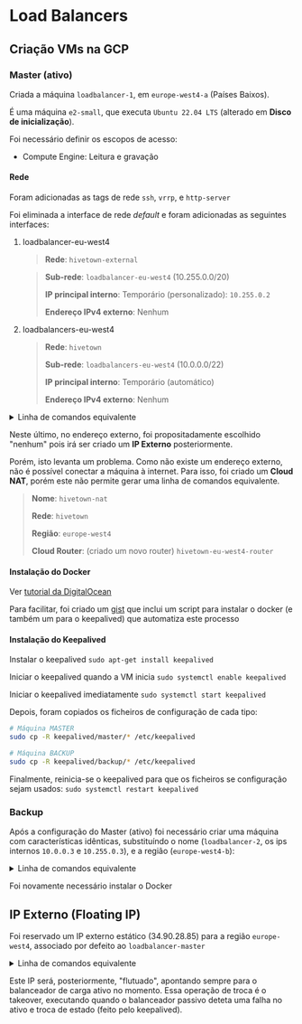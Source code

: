 # Load Balancers

## Criação VMs na GCP

### Master (ativo)

Criada a máquina `loadbalancer-1`, em `europe-west4-a` (Países Baixos).

É uma máquina `e2-small`, que executa `Ubuntu 22.04 LTS` (alterado em **Disco de inicialização**).

Foi necessário definir os escopos de acesso:
- Compute Engine: Leitura e gravação

#### Rede
Foram adicionadas as tags de rede `ssh`, `vrrp`, e `http-server`

Foi eliminada a interface de rede *default* e foram adicionadas as seguintes interfaces:
1. loadbalancer-eu-west4
    > **Rede**: `hivetown-external`

    > **Sub-rede**: `loadbalancer-eu-west4` (10.255.0.0/20)
    > 
    > **IP principal interno**: Temporário (personalizado): `10.255.0.2`
    > 
    > **Endereço IPv4 externo**: Nenhum
2. loadbalancers-eu-west4
    > **Rede**: `hivetown`
    > 
    > **Sub-rede**: `loadbalancers-eu-west4` (10.0.0.0/22)
    > 
    > **IP principal interno**: Temporário (automático)
    > 
    > **Endereço IPv4 externo**: Nenhum

<details>
<summary>Linha de comandos equivalente</summary>

```bash
gcloud compute instances create loadbalancer-1 \
    --project=hivetown \
    --zone=europe-west4-a \
    --machine-type=e2-small \
    --network-interface=private-network-ip=10.0.0.2,subnet=loadbalancers-eu-west4,no-address \
    --network-interface=private-network-ip=10.255.0.2,subnet=loadbalancer-eu-west4,no-address \
    --maintenance-policy=MIGRATE \
    --provisioning-model=STANDARD \
    --service-account=433774389779-compute@developer.gserviceaccount.com \
    --scopes=https://www.googleapis.com/auth/devstorage.read_only,https://www.googleapis.com/auth/compute,https://www.googleapis.com/auth/servicecontrol,https://www.googleapis.com/auth/service.management.readonly,https://www.googleapis.com/auth/logging.write,https://www.googleapis.com/auth/monitoring.write,https://www.googleapis.com/auth/trace.append \
    --tags=ssh,vrrp,http-server \
    --create-disk=auto-delete=yes,boot=yes,device-name=loadbalancer-1,image=projects/ubuntu-os-cloud/global/images/ubuntu-2204-jammy-v20230415,mode=rw,size=10,type=projects/hivetown/zones/europe-west4-a/diskTypes/pd-balanced \
    --no-shielded-secure-boot \
    --shielded-vtpm \
    --shielded-integrity-monitoring \
    --labels=ec-src=vm_add-gcloud \
    --reservation-affinity=any \
    --deletion-protection
```
</details>


Neste último, no endereço externo, foi propositadamente escolhido "nenhum" pois irá ser criado um **IP Externo** posteriormente.

Porém, isto levanta um problema. Como não existe um endereço externo, não é possível conectar a máquina à internet.
Para isso, foi criado um **Cloud NAT**, porém este não permite gerar uma linha de comandos equivalente.
> **Nome**: `hivetown-nat`
> 
> **Rede**: `hivetown`
> 
> **Região**: `europe-west4`
> 
> **Cloud Router**: (criado um novo router) `hivetown-eu-west4-router`

#### Instalação do Docker
Ver [tutorial da DigitalOcean](https://www.digitalocean.com/community/tutorials/how-to-install-and-use-docker-on-ubuntu-20-04#step-1-installing-docker)

Para facilitar, foi criado um [gist](https://gist.github.com/luckspt/844520409d7410d5a7b0e8f153d8e7e0) que inclui um script para instalar o docker (e também um para o keepalived) que automatiza este processo
#### Instalação do Keepalived

Instalar o keepalived
`sudo apt-get install keepalived`

Iniciar o keepalived quando a VM inicia
`sudo systemctl enable keepalived`

Iniciar o keepalived imediatamente
`sudo systemctl start keepalived`

Depois, foram copiados os ficheiros de configuração de cada tipo:
```bash
# Máquina MASTER
sudo cp -R keepalived/master/* /etc/keepalived

# Máquina BACKUP
sudo cp -R keepalived/backup/* /etc/keepalived
```

Finalmente, reinicia-se o keepalived para que os ficheiros se configuração sejam usados:
`sudo systemctl restart keepalived`

### Backup
Após a configuração do Master (ativo) foi necessário criar uma máquina com características idênticas, substituíndo o nome (`loadbalancer-2`, os ips internos `10.0.0.3` e `10.255.0.3`), e a região (`europe-west4-b`):

<details>
<summary>Linha de comandos equivalente</summary>

```bash
gcloud compute instances create loadbalancer-2 \
    --project=hivetown \
    --zone=europe-west4-b \
    --machine-type=e2-small \
    --network-interface=private-network-ip=10.0.0.3,subnet=loadbalancers-eu-west4,no-address \
    --network-interface=private-network-ip=10.255.0.3,subnet=loadbalancer-eu-west4,no-address \
    --maintenance-policy=MIGRATE \
    --provisioning-model=STANDARD \
    --service-account=433774389779-compute@developer.gserviceaccount.com \
    --scopes=https://www.googleapis.com/auth/devstorage.read_only,https://www.googleapis.com/auth/compute,https://www.googleapis.com/auth/servicecontrol,https://www.googleapis.com/auth/service.management.readonly,https://www.googleapis.com/auth/logging.write,https://www.googleapis.com/auth/monitoring.write,https://www.googleapis.com/auth/trace.append \
    --tags=ssh,vrrp,http-server \
    --create-disk=auto-delete=yes,boot=yes,device-name=loadbalancer-2,image=projects/ubuntu-os-cloud/global/images/ubuntu-2204-jammy-v20230415,mode=rw,size=10,type=projects/hivetown/zones/europe-west4-b/diskTypes/pd-balanced \
    --no-shielded-secure-boot \
    --shielded-vtpm \
    --shielded-integrity-monitoring \
    --labels=ec-src=vm_add-gcloud \
    --reservation-affinity=any \
    --deletion-protection
```
</details>

Foi novamente necessário instalar o Docker

## IP Externo (Floating IP)
Foi reservado um IP externo estático (34.90.28.85) para a região `europe-west4`, associado por defeito ao `loadbalancer-master`

<details>
<summary>Linha de comandos equivalente</summary>

```bash
gcloud compute addresses create hivetown-external --project=hivetown --region=europe-west4

gcloud compute instances add-access-config loadbalancer-master --project=hivetown --zone=europe-west4-a --address=34.90.28.85
```
</details>

Este IP será, posteriormente, "flutuado", apontando sempre para o balanceador de carga ativo no momento. Essa operação de troca é o takeover, executando quando o balanceador passivo deteta uma falha no ativo e troca de estado (feito pelo keepalived).
